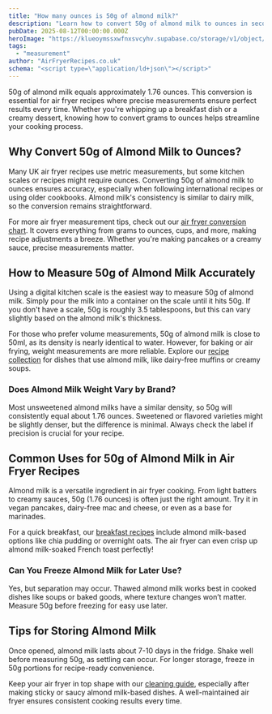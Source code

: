 ```yaml
---
title: "How many ounces is 50g of almond milk?"
description: "Learn how to convert 50g of almond milk to ounces in seconds with this simple guide. Perfect for air fryer recipes and precise measurements."
pubDate: 2025-08-12T00:00:00.000Z
heroImage: "https://klueoymssxwfnxsvcyhv.supabase.co/storage/v1/object/public/md/50g-almond-milk-to-ounces-e40628ed.webp"
tags:
  - "measurement"
author: "AirFryerRecipes.co.uk"
schema: "<script type=\"application/ld+json\"></script>"
---
```


<p>50g of almond milk equals approximately 1.76 ounces. This conversion is essential for air fryer recipes where precise measurements ensure perfect results every time. Whether you're whipping up a breakfast dish or a creamy dessert, knowing how to convert grams to ounces helps streamline your cooking process.</p>  

<h2>Why Convert 50g of Almond Milk to Ounces?</h2>  
<p>Many UK air fryer recipes use metric measurements, but some kitchen scales or recipes might require ounces. Converting 50g of almond milk to ounces ensures accuracy, especially when following international recipes or using older cookbooks. Almond milk's consistency is similar to dairy milk, so the conversion remains straightforward.</p>  
<p>For more air fryer measurement tips, check out our <a href=https://www.airfryerrecipe.co.uk/air-fryer-conversion-chart>air fryer conversion chart</a>. It covers everything from grams to ounces, cups, and more, making recipe adjustments a breeze. Whether you're making pancakes or a creamy sauce, precise measurements matter.</p>  

<h2>How to Measure 50g of Almond Milk Accurately</h2>  
<p>Using a digital kitchen scale is the easiest way to measure 50g of almond milk. Simply pour the milk into a container on the scale until it hits 50g. If you don't have a scale, 50g is roughly 3.5 tablespoons, but this can vary slightly based on the almond milk's thickness.</p>  
<p>For those who prefer volume measurements, 50g of almond milk is close to 50ml, as its density is nearly identical to water. However, for baking or air frying, weight measurements are more reliable. Explore our <a href=https://www.airfryerrecipe.co.uk/recipes>recipe collection</a> for dishes that use almond milk, like dairy-free muffins or creamy soups.</p>  

<h3>Does Almond Milk Weight Vary by Brand?</h3>  
<p>Most unsweetened almond milks have a similar density, so 50g will consistently equal about 1.76 ounces. Sweetened or flavored varieties might be slightly denser, but the difference is minimal. Always check the label if precision is crucial for your recipe.</p>  

<h2>Common Uses for 50g of Almond Milk in Air Fryer Recipes</h2>  
<p>Almond milk is a versatile ingredient in air fryer cooking. From light batters to creamy sauces, 50g (1.76 ounces) is often just the right amount. Try it in vegan pancakes, dairy-free mac and cheese, or even as a base for marinades.</p>  
<p>For a quick breakfast, our <a href=https://www.airfryerrecipe.co.uk/recipe-category/breakfast>breakfast recipes</a> include almond milk-based options like chia pudding or overnight oats. The air fryer can even crisp up almond milk-soaked French toast perfectly!</p>  

<h3>Can You Freeze Almond Milk for Later Use?</h3>  
<p>Yes, but separation may occur. Thawed almond milk works best in cooked dishes like soups or baked goods, where texture changes won’t matter. Measure 50g before freezing for easy use later.</p>  

<h2>Tips for Storing Almond Milk</h2>  
<p>Once opened, almond milk lasts about 7-10 days in the fridge. Shake well before measuring 50g, as settling can occur. For longer storage, freeze in 50g portions for recipe-ready convenience.</p>  
<p>Keep your air fryer in top shape with our <a href=https://www.airfryerrecipe.co.uk/air-fryer-cleaner>cleaning guide</a>, especially after making sticky or saucy almond milk-based dishes. A well-maintained air fryer ensures consistent cooking results every time.</p>